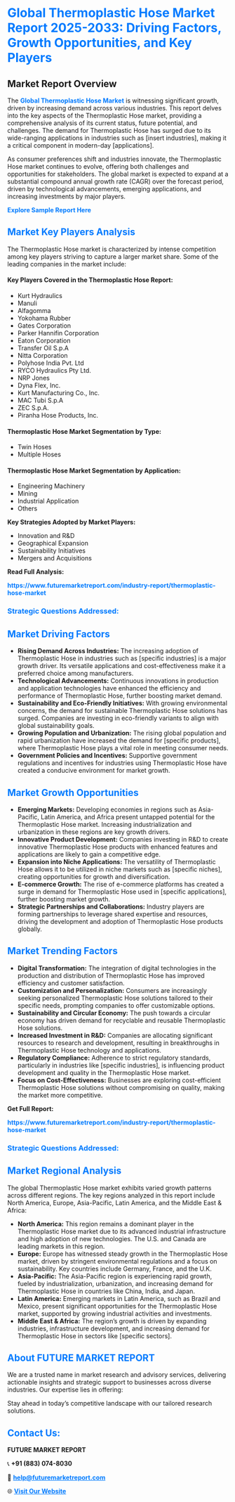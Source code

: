 <h1 style="color: #007BFF;">Global Thermoplastic Hose Market Report 2025-2033: Driving Factors, Growth Opportunities, and Key Players</h1>

<section id="overview">
<h2>Market Report Overview</h2>
<p>The <a href="https://www.futuremarketreport.com/industry-report/thermoplastic-hose-market" style="color: #007BFF; text-decoration: none;"><strong>Global Thermoplastic Hose Market</strong></a> is witnessing significant growth, driven by increasing demand across various industries. This report delves into the key aspects of the Thermoplastic Hose market, providing a comprehensive analysis of its current status, future potential, and challenges. The demand for Thermoplastic Hose has surged due to its wide-ranging applications in industries such as [insert industries], making it a critical component in modern-day [applications].</p>
<p>As consumer preferences shift and industries innovate, the Thermoplastic Hose market continues to evolve, offering both challenges and opportunities for stakeholders. The global market is expected to expand at a substantial compound annual growth rate (CAGR) over the forecast period, driven by technological advancements, emerging applications, and increasing investments by major players.</p>
</section>

<section id="overview">
<p><a href="https://www.futuremarketreport.com/request-sample/reportId=60147" style="color: #007BFF; text-decoration: none;"><strong>Explore Sample Report Here</strong></a></p>
</section>

<section id="key-players">
<h2 style="color: #007BFF;">Market Key Players Analysis</h2>
<p>The Thermoplastic Hose market is characterized by intense competition among key players striving to capture a larger market share. Some of the leading companies in the market include:</p>
<h4>Key Players Covered in the Thermoplastic Hose Report:</h4>
<ul><li>Kurt Hydraulics</li><li>Manuli</li><li>Alfagomma</li><li>Yokohama Rubber</li><li>Gates Corporation</li><li>Parker Hannifin Corporation</li><li>Eaton Corporation</li><li>Transfer Oil S.p.A</li><li>Nitta Corporation</li><li>Polyhose India Pvt. Ltd</li><li>RYCO Hydraulics Pty Ltd.</li><li>NRP Jones</li><li>Dyna Flex, Inc.</li><li>Kurt Manufacturing Co., Inc.</li><li>MAC Tubi S.p.A</li><li>ZEC S.p.A.</li><li>Piranha Hose Products, Inc.</li></ul>
<h4>Thermoplastic Hose Market Segmentation by Type:</h4>
<ul><li>Twin Hoses</li><li>Multiple Hoses</li></ul>

<h4>Thermoplastic Hose Market Segmentation by Application:</h4>
<ul><li>Engineering Machinery</li><li>Mining</li><li>Industrial Application</li><li>Others</li></ul>
<p><strong>Key Strategies Adopted by Market Players:</strong></p>
<ul>
<li>Innovation and R&D</li>
<li>Geographical Expansion</li>
<li>Sustainability Initiatives</li>
<li>Mergers and Acquisitions</li>
</ul>
</section>

<section>
<p><strong>Read Full Analysis: </strong></p><a href="https://www.futuremarketreport.com/industry-report/thermoplastic-hose-market" style="color: #007BFF; text-decoration: none;"><strong>https://www.futuremarketreport.com/industry-report/thermoplastic-hose-market</strong></a>
<h3 style="color: #007BFF;">Strategic Questions Addressed:</h3>
</section>

<section id="driving-factors">
<h2 style="color: #007BFF;">Market Driving Factors</h2>
<ul>
<li><strong>Rising Demand Across Industries:</strong> The increasing adoption of Thermoplastic Hose in industries such as [specific industries] is a major growth driver. Its versatile applications and cost-effectiveness make it a preferred choice among manufacturers.</li>
<li><strong>Technological Advancements:</strong> Continuous innovations in production and application technologies have enhanced the efficiency and performance of Thermoplastic Hose, further boosting market demand.</li>
<li><strong>Sustainability and Eco-Friendly Initiatives:</strong> With growing environmental concerns, the demand for sustainable Thermoplastic Hose solutions has surged. Companies are investing in eco-friendly variants to align with global sustainability goals.</li>
<li><strong>Growing Population and Urbanization:</strong> The rising global population and rapid urbanization have increased the demand for [specific products], where Thermoplastic Hose plays a vital role in meeting consumer needs.</li>
<li><strong>Government Policies and Incentives:</strong> Supportive government regulations and incentives for industries using Thermoplastic Hose have created a conducive environment for market growth.</li>
</ul>
</section>

<section id="growth-opportunities">
<h2 style="color: #007BFF;">Market Growth Opportunities</h2>
<ul>
<li><strong>Emerging Markets:</strong> Developing economies in regions such as Asia-Pacific, Latin America, and Africa present untapped potential for the Thermoplastic Hose market. Increasing industrialization and urbanization in these regions are key growth drivers.</li>
<li><strong>Innovative Product Development:</strong> Companies investing in R&D to create innovative Thermoplastic Hose products with enhanced features and applications are likely to gain a competitive edge.</li>
<li><strong>Expansion into Niche Applications:</strong> The versatility of Thermoplastic Hose allows it to be utilized in niche markets such as [specific niches], creating opportunities for growth and diversification.</li>
<li><strong>E-commerce Growth:</strong> The rise of e-commerce platforms has created a surge in demand for Thermoplastic Hose used in [specific applications], further boosting market growth.</li>
<li><strong>Strategic Partnerships and Collaborations:</strong> Industry players are forming partnerships to leverage shared expertise and resources, driving the development and adoption of Thermoplastic Hose products globally.</li>
</ul>
</section>

<section id="trending-factors">
<h2 style="color: #007BFF;">Market Trending Factors</h2>
<ul>
<li><strong>Digital Transformation:</strong> The integration of digital technologies in the production and distribution of Thermoplastic Hose has improved efficiency and customer satisfaction.</li>
<li><strong>Customization and Personalization:</strong> Consumers are increasingly seeking personalized Thermoplastic Hose solutions tailored to their specific needs, prompting companies to offer customizable options.</li>
<li><strong>Sustainability and Circular Economy:</strong> The push towards a circular economy has driven demand for recyclable and reusable Thermoplastic Hose solutions.</li>
<li><strong>Increased Investment in R&D:</strong> Companies are allocating significant resources to research and development, resulting in breakthroughs in Thermoplastic Hose technology and applications.</li>
<li><strong>Regulatory Compliance:</strong> Adherence to strict regulatory standards, particularly in industries like [specific industries], is influencing product development and quality in the Thermoplastic Hose market.</li>
<li><strong>Focus on Cost-Effectiveness:</strong> Businesses are exploring cost-efficient Thermoplastic Hose solutions without compromising on quality, making the market more competitive.</li>
</ul>
</section>

<section>
<p><strong>Get Full Report: </strong></p><a href="https://www.futuremarketreport.com/industry-report/thermoplastic-hose-market" style="color: #007BFF; text-decoration: none;"><strong>https://www.futuremarketreport.com/industry-report/thermoplastic-hose-market</strong></a>
<h3 style="color: #007BFF;">Strategic Questions Addressed:</h3>
</section>


<section id="regional-analysis">
<h2 style="color: #007BFF;">Market Regional Analysis</h2>
<p>The global Thermoplastic Hose market exhibits varied growth patterns across different regions. The key regions analyzed in this report include North America, Europe, Asia-Pacific, Latin America, and the Middle East & Africa:</p>
<ul>
<li><strong>North America:</strong> This region remains a dominant player in the Thermoplastic Hose market due to its advanced industrial infrastructure and high adoption of new technologies. The U.S. and Canada are leading markets in this region.</li>
<li><strong>Europe:</strong> Europe has witnessed steady growth in the Thermoplastic Hose market, driven by stringent environmental regulations and a focus on sustainability. Key countries include Germany, France, and the U.K.</li>
<li><strong>Asia-Pacific:</strong> The Asia-Pacific region is experiencing rapid growth, fueled by industrialization, urbanization, and increasing demand for Thermoplastic Hose in countries like China, India, and Japan.</li>
<li><strong>Latin America:</strong> Emerging markets in Latin America, such as Brazil and Mexico, present significant opportunities for the Thermoplastic Hose market, supported by growing industrial activities and investments.</li>
<li><strong>Middle East & Africa:</strong> The region’s growth is driven by expanding industries, infrastructure development, and increasing demand for Thermoplastic Hose in sectors like [specific sectors].</li>
</ul>
</section>

<footer>
<h2 style="color: #007BFF;">About FUTURE MARKET REPORT</h2>
<p>We are a trusted name in market research and advisory services, delivering actionable insights and strategic support to businesses across diverse industries. Our expertise lies in offering:</p>

<p>Stay ahead in today’s competitive landscape with our tailored research solutions.</p>

<h2 style="color: #007BFF;">Contact Us:</h2>
<p><strong>FUTURE MARKET REPORT</strong></p>
<p>📞 <strong>+91 (883) 074-8030</strong></p>
<p>📧 <strong><a href="mailto:help@futuremarketreport.com" style="color: #007BFF;">help@futuremarketreport.com</a></strong></p>
<p>🌐 <strong><a href="https://www.futuremarketreport.com/" style="color: #007BFF;">Visit Our Website</a></strong></p>
</footer>